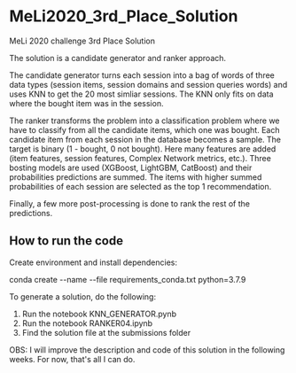 # MeLi2020_3rd_Place_Solution
MeLi 2020 challenge 3rd Place Solution

The solution is a candidate generator and ranker approach.

The candidate generator turns each session into a bag of words of three data types (session items, session domains and session queries words) and uses KNN to get the 20 most simliar sessions. The KNN only fits on data where the bought item was in the session.

The ranker transforms the problem into a classification problem where we have to classify from all the candidate items, which one was bought. Each candidate item from each session in the database becomes a sample. The target is binary (1 - bought, 0 not bought). Here many features are added (item features, session features, Complex Network metrics, etc.). Three bosting models are used (XGBoost, LightGBM, CatBoost) and their probabilities predictions are summed. The items with higher summed probabilities of each session are selected as the top 1 recommendation.

Finally, a few more post-processing is done to rank the rest of the predictions.

## How to run the code

Create environment and install dependencies:

conda create --name <env> --file requirements_conda.txt python=3.7.9
  
To generate a solution, do the following:

1) Run the notebook KNN_GENERATOR.pynb
2) Run the notebook RANKER04.ipynb
3) Find the solution file at the submissions folder

OBS: I will improve the description and code of this solution in the following weeks. For now, that's all I can do. 

